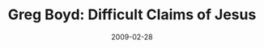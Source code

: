 ---
layout: media
category: media
title: "Greg Boyd: Difficult Claims of Jesus"
date: 2009-02-28
description: "Dr. Greg Boyd discusses some of the difficult claims of Jesus."
video: "https://s3.amazonaws.com/crossroadsvideomessages/Boyd2-2.mp4"
video-poster: "https://www.crossroads.net/uploadedfiles/Boyd2-2-still.jpg"
---